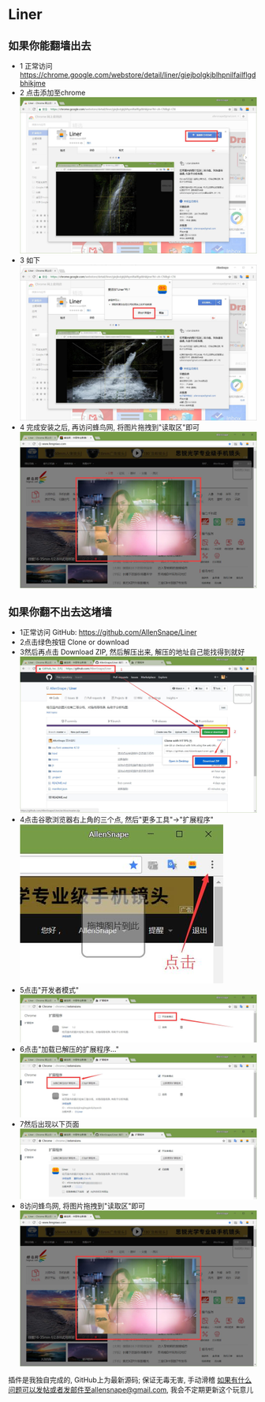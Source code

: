 # Liner

## 如果你能翻墙出去
* 1 正常访问 https://chrome.google.com/webstore/detail/liner/giejbolgkjblhpnilfailflgdbhikjme
* 2 点击添加至chrome
![chrome引导0](https://raw.githubusercontent.com/AllenSnape/Liner/master/publishing/chrome%E5%BC%95%E5%AF%BC0.jpg)
* 3 如下
![chrome引导1](https://raw.githubusercontent.com/AllenSnape/Liner/master/publishing/chrome%E5%BC%95%E5%AF%BC1.jpg)
* 4 完成安装之后, 再访问蜂鸟网, 将图片拖拽到"读取区"即可
![chrome引导2](https://raw.githubusercontent.com/AllenSnape/Liner/master/publishing/chrome%E5%BC%95%E5%AF%BC2.jpg)

## 如果你翻不出去这堵墙
* 1正常访问 GitHub: https://github.com/AllenSnape/Liner
* 2点击绿色按钮 Clone or download
* 3然后再点击 Download ZIP, 然后解压出来, 解压的地址自己能找得到就好
![chrome小白引导0](https://raw.githubusercontent.com/AllenSnape/Liner/master/publishing/chrome%E5%B0%8F%E7%99%BD%E5%BC%95%E5%AF%BC0.jpg)
* 4点击谷歌浏览器右上角的三个点, 然后"更多工具"→"扩展程序"
![chrome小白引导1](https://raw.githubusercontent.com/AllenSnape/Liner/master/publishing/chrome%E5%B0%8F%E7%99%BD%E5%BC%95%E5%AF%BC1.jpg)
* 5点击"开发者模式"
![chrome小白引导2](https://raw.githubusercontent.com/AllenSnape/Liner/master/publishing/chrome%E5%B0%8F%E7%99%BD%E5%BC%95%E5%AF%BC2.jpg)
* 6点击"加载已解压的扩展程序…"
![chrome小白引导3](https://raw.githubusercontent.com/AllenSnape/Liner/master/publishing/chrome%E5%B0%8F%E7%99%BD%E5%BC%95%E5%AF%BC3.jpg)
* 7然后出现以下页面
![chrome小白引导4](https://raw.githubusercontent.com/AllenSnape/Liner/master/publishing/chrome%E5%B0%8F%E7%99%BD%E5%BC%95%E5%AF%BC4.jpg)
* 8访问蜂鸟网, 将图片拖拽到"读取区"即可
![chrome引导2](https://raw.githubusercontent.com/AllenSnape/Liner/master/publishing/chrome%E5%BC%95%E5%AF%BC2.jpg)

插件是我独自完成的, GitHub上为最新源码; 保证无毒无害, 手动滑稽
如果有什么问题可以发帖或者发邮件至allensnape@gmail.com, 我会不定期更新这个玩意儿
